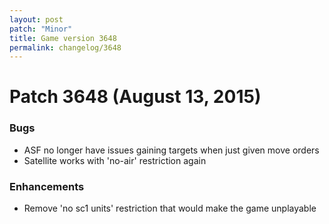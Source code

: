 ```yaml
---
layout: post
patch: "Minor"
title: Game version 3648
permalink: changelog/3648
---
```


# Patch 3648 (August 13, 2015)

### Bugs

- ASF no longer have issues gaining targets when just given move orders
- Satellite works with 'no-air' restriction again

### Enhancements

- Remove 'no sc1 units' restriction that would make the game unplayable

